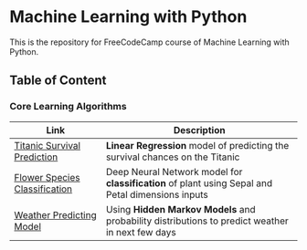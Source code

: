 # Machine Learning with Python
This is the repository for FreeCodeCamp course of Machine Learning with Python.

## Table of Content

### Core Learning Algorithms
| Link | Description|
| --- | --- |
| [Titanic Survival Prediction](Titanic_Survival_Prediction-Linear-Regression) | **Linear Regression** model of predicting the survival chances on the Titanic |
| [Flower Species Classification](Flower_Species_Classification) | Deep Neural Network model for **classification** of plant using Sepal and Petal dimensions inputs|
| [Weather Predicting Model](Weather_Predicting_Model) | Using **Hidden Markov Models** and probability distributions to predict weather in next few days |

